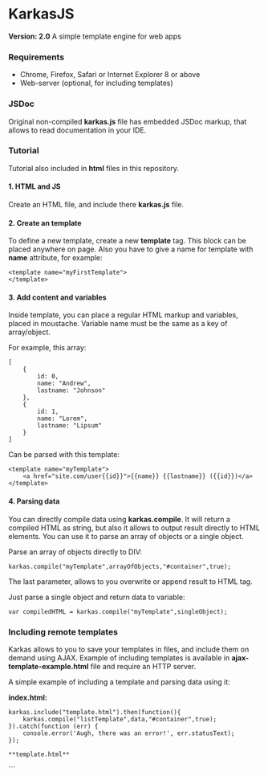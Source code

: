 # KarkasJS
**Version: 2.0**
A simple template engine for web apps

### Requirements
* Chrome, Firefox, Safari or Internet Explorer 8 or above
* Web-server (optional, for including templates)

### JSDoc
Original non-compiled **karkas.js** file has embedded JSDoc markup, that allows to read documentation in your IDE.

### Tutorial

Tutorial also included in **html** files in this repository.

#### 1. HTML and JS

Create an HTML file, and include there **karkas.js** file.

#### 2. Create an template

To define a new template, create a new **template** tag. This block can be placed anywhere on page.
Also you have to give a name for template with **name** attribute, for example:

```
<template name="myFirstTemplate">
</template>
```

#### 3. Add content and variables

Inside template, you can place a regular HTML markup and variables, placed in moustache. Variable name must be the same as a key of array/object.

For example, this array:
```
[
	{
		id: 0,
		name: "Andrew",
		lastname: "Johnson"
	},
	{
		id: 1,
		name: "Lorem",
		lastname: "Lipsum"
	}
] 

```

Can be parsed with this template:

```
<template name="myTemplate">
	<a href="site.com/user{{id}}">{{name}} {{lastname}} ({{id}})</a>
</template>
```

#### 4. Parsing data

You can directly compile data using **karkas.compile**.
It will return a compiled HTML as string, but also it allows to output result directly to HTML elements.
You can use it to parse an array of objects or a single object.

Parse an array of objects directly to DIV:

```
karkas.compile("myTemplate",arrayOfObjects,"#container",true);
```
The last parameter, allows to you overwrite or append result to HTML tag.


Just parse a single object and return data to variable:

```
var compiledHTML = karkas.compile("myTemplate",singleObject);
```

### Including remote templates
Karkas allows to you to save your templates in files, and include them on demand using AJAX.
Example of including templates is available in **ajax-template-example.html** file and require an HTTP server.

A simple example of including a template and parsing data using it:

**index.html:**
```
karkas.include("template.html").then(function(){
    karkas.compile("listTemplate",data,"#container",true);
}).catch(function (err) {
    console.error('Augh, there was an error!', err.statusText);
});

**template.html**
```
<template name="listTemplate">
{{data}}
</template>

<!--this file can contain a multiple templates-->
<template name="menuTemplate">
{{data}}
</template>
```

